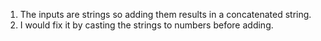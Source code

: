 1. The inputs are strings so adding them results in a concatenated string. 
2. I would fix it by casting the strings to numbers before adding. 